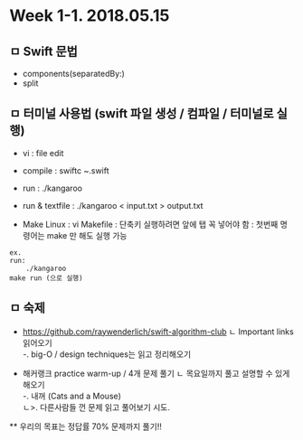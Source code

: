 # Week 1-1. 2018.05.15

## ㅁ Swift 문법
- components(separatedBy:)
- split


## ㅁ 터미널 사용법 (swift 파일 생성 / 컴파일 / 터미널로 실행)
- vi : file edit
- compile : swiftc ~.swift
- run : ./kangaroo
- run & textfile : ./kangaroo < input.txt > output.txt

- Make Linux
: vi Makefile
: 단축키 실행하려면 앞에 탭 꼭 넣어야 함
: 첫번째 명령어는 make 만 해도 실행 가능

```
ex.
run:
    ./kangaroo
make run (으로 실행)
```

## ㅁ 숙제 
- https://github.com/raywenderlich/swift-algorithm-club 
ㄴ Important links 읽어오기   
    -. big-O / design techniques는 읽고 정리해오기

- 해커랭크 practice warm-up / 4개 문제 풀기
    ㄴ 목요일까지 풀고 설명할 수 있게 해오기   
        -. 내꺼 (Cats and a Mouse)      
    ㄴ>. 다른사람들 껀 문제 읽고 풀어보기 시도.   

** 우리의 목표는 정답률 70% 문제까지 풀기!!  